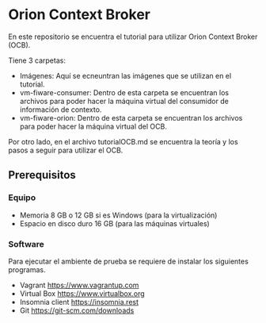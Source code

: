 # Orion Context Broker
En este repositorio se encuentra el tutorial para utilizar Orion Context Broker (OCB). 

Tiene 3 carpetas:
* Imágenes: Aquí se ecneuntran las imágenes que se utilizan en el tutorial.
* vm-fiware-consumer: Dentro de esta carpeta se encuentran los archivos para poder hacer la máquina virtual del consumidor de información de contexto.
* vm-fiware-orion: Dentro de esta carpeta se encuentran los archivos para poder hacer la máquina virtual del OCB.

Por otro lado, en el archivo tutorialOCB.md se encuentra la teoría y los pasos a seguir para utilizar el OCB.

## Prerequisitos
### Equipo 
* Memoria 8 GB o 12 GB si es Windows (para la virtualización)
* Espacio en disco duro 16 GB (para las máquinas virtuales)
### Software
Para ejecutar el ambiente de prueba se requiere de instalar los siguientes programas.
* Vagrant https://www.vagrantup.com
* Virtual Box https://www.virtualbox.org
* Insomnia client https://insomnia.rest
* Git https://git-scm.com/downloads
